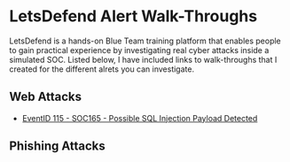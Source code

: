 # LetsDefend Alert Walk-Throughs

LetsDefend is a hands-on Blue Team training platform that enables people to gain practical experience by investigating real cyber attacks inside a simulated SOC. Listed below, I have included links to walk-throughs that I created for the different alrets you can investigate.

## Web Attacks

- [EventID 115 - SOC165 - Possible SQL Injection Payload Detected](https://github.com/emann615/LetsDefendAlerts/blob/main/Walk-Throughs/SOC165%20Possible%20SQL%20Injection%20Payload%20Detected.md)

## Phishing Attacks
